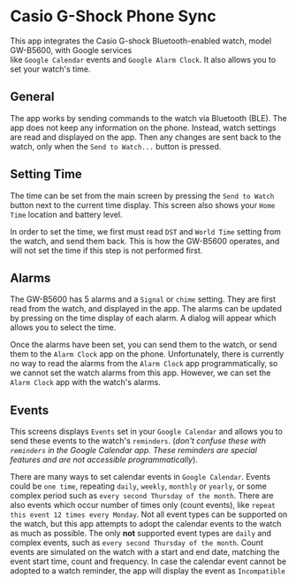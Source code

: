 # Casio G-Shock Phone Sync

This app integrates the Casio G-shock Bluetooth-enabled watch, model GW-B5600, with Google services  
like `Google Calendar` events and `Google Alarm Clock`. It also allows you to set your watch's time.

## General
The app works by sending commands to the watch via Bluetooth (BLE). The app does not keep any information on the phone. 
Instead, watch settings are read and displayed on the app. Then any changes are sent back to the watch, 
only when the `Send to Watch...` button is pressed.  

## Setting Time
The time can be set from the main screen by pressing the `Send to Watch` button next to the current time display. 
This screen also shows your `Home Time` location and battery level.

In order to set the time, we first must read `DST` and `World Time` setting from the watch, and send them back. 
This is how the GW-B5600 operates, and will not set the time if this step is not performed first.

## Alarms
The GW-B5600 has 5 alarms and a `Signal` or `chime` setting. They are first read from the watch, 
and displayed in the app. The alarms can be updated by pressing on the time display of each alarm. 
A dialog will appear which allows you to select the time.

Once the alarms have been set, you can send them to the watch, or send them to the `Alarm Clock` app on the phone. 
Unfortunately, there is currently no way to read the alarms from the `Alarm Clock` app programmatically, 
so we cannot set the watch alarms from this app. However, we can set the `Alarm Clock` app with the watch's alarms.

## Events
This screens displays `Events` set in your `Google Calendar` and allows you to send these events to the watch's `reminders`. 
(*don't confuse these with `reminders` in the Google Calendar app. These reminders are special features and are not accessible programmatically*).

There are many ways to set calendar events in `Google Calendar`. Events could be `one time`, repeating `daily`, `weekly`, `monthly` 
or `yearly`, or some complex period such as `every second Thursday of the month`. There are also events which occur number of 
times only (count events), like `repeat this event 12 times every Monday`. Not all event types can be supported on the watch, but this app 
attempts to adopt the calendar events to the watch as much as possible. The only **not** supported event types are `daily` and complex events, 
such as `every second Thursday of the month`. Count events are simulated on the watch with a start and end date, 
matching the event start time, count and frequency. In case the calendar event cannot be adopted to a watch reminder, 
the app will display the event as `Incompatible` 